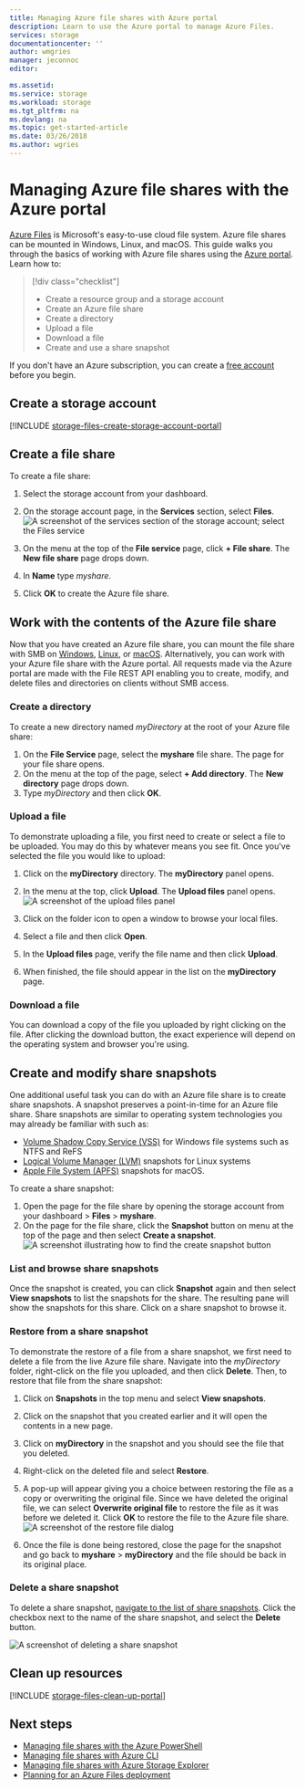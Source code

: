 ```yaml
---
title: Managing Azure file shares with Azure portal
description: Learn to use the Azure portal to manage Azure Files.
services: storage
documentationcenter: ''
author: wmgries
manager: jeconnoc
editor: 

ms.assetid: 
ms.service: storage
ms.workload: storage
ms.tgt_pltfrm: na
ms.devlang: na
ms.topic: get-started-article
ms.date: 03/26/2018
ms.author: wgries
---
```


# Managing Azure file shares with the Azure portal 
[Azure Files](storage-files-introduction.md) is Microsoft's easy-to-use cloud file system. Azure file shares can be mounted in Windows, Linux, and macOS. This guide walks you through the basics of working with Azure file shares using the [Azure portal](https://portal.azure.com/). Learn how to:

> [!div class="checklist"]
> * Create a resource group and a storage account
> * Create an Azure file share 
> * Create a directory
> * Upload a file 
> * Download a file
> * Create and use a share snapshot

If you don't have an Azure subscription, you can create a [free account](https://azure.microsoft.com/free/?WT.mc_id=A261C142F) before you begin.

## Create a storage account
[!INCLUDE [storage-files-create-storage-account-portal](../../../includes/storage-files-create-storage-account-portal.md)]

## Create a file share
To create a file share:

1. Select the storage account from your dashboard.
2. On the storage account page, in the **Services** section, select **Files**.
	![A screenshot of the services section of the storage account; select the Files service](media/storage-how-to-use-files-portal/create-file-share-1.png)

3. On the menu at the top of the **File service** page, click **+ File share**. The **New file share** page drops down.
4. In **Name** type *myshare*.
5. Click **OK** to create the Azure file share.

## Work with the contents of the Azure file share
Now that you have created an Azure file share, you can mount the file share with SMB on [Windows](storage-how-to-use-files-windows.md), [Linux](storage-how-to-use-files-linux.md), or [macOS](storage-how-to-use-files-mac.md). Alternatively, you can work with your Azure file share with the Azure portal. All requests made via the Azure portal are made with the File REST API enabling you to create, modify, and delete files and directories on clients without SMB access.

### Create a directory
To create a new directory named *myDirectory* at the root of your Azure file share:

1. On the **File Service** page, select the **myshare** file share. The page for your file share opens.
2. On the menu at the top of the page, select **+ Add directory**. The **New directory** page drops down.
3. Type *myDirectory* and then click **OK**.

### Upload a file 
To demonstrate uploading a file, you first need to create or select a file to be uploaded. You may do this by whatever means you see fit. Once you've selected the file you would like to upload:

1. Click on the **myDirectory** directory. The **myDirectory** panel opens.
2. In the menu at the top, click **Upload**. The **Upload files** panel opens.  
	![A screenshot of the upload files panel](media/storage-how-to-use-files-portal/upload-file-1.png)

3. Click on the folder icon to open a window to browse your local files. 
4. Select a file and then click **Open**. 
5. In the **Upload files** page, verify the file name and then click **Upload**.
6. When finished, the file should appear in the list on the **myDirectory** page.

### Download a file
You can download a copy of the file you uploaded by right clicking on the file. After clicking the download button, the exact experience will depend on the operating system and browser you're using.

## Create and modify share snapshots
One additional useful task you can do with an Azure file share is to create share snapshots. A snapshot preserves a point-in-time for an Azure file share. Share snapshots are similar to operating system technologies you may already be familiar with such as:
- [Volume Shadow Copy Service (VSS)](https://docs.microsoft.com/previous-versions/windows/it-pro/windows-server-2008-R2-and-2008/ee923636) for Windows file systems such as NTFS and ReFS
- [Logical Volume Manager (LVM)](https://en.wikipedia.org/wiki/Logical_Volume_Manager_(Linux)#Basic_functionality) snapshots for Linux systems
- [Apple File System (APFS)](https://developer.apple.com/library/content/documentation/FileManagement/Conceptual/APFS_Guide/Features/Features.html) snapshots for macOS. 

To create a share snapshot:

1. Open the page for the file share by opening the storage account from your dashboard > **Files** > **myshare**. 
2. On the page for the file share, click the **Snapshot** button on menu at the top of the page and then select **Create a snapshot**.  
	![A screenshot illustrating how to find the create snapshot button](media/storage-how-to-use-files-portal/create-snapshot-1.png)

### List and browse share snapshots
Once the snapshot is created, you can click **Snapshot** again and then select **View snapshots** to list the snapshots for the share. The resulting pane will show the snapshots for this share. Click on a share snapshot to browse it.

### Restore from a share snapshot
To demonstrate the restore of a file from a share snapshot, we first need to delete a file from the live Azure file share. Navigate into the *myDirectory* folder, right-click on the file you uploaded, and then click **Delete**. Then, to restore that file from the share snapshot:

1. Click on **Snapshots** in the top menu and select **View snapshots**. 
2. Click on the snapshot that you created earlier and it will open the contents in a new page. 
3. Click on **myDirectory** in the snapshot and you should see the file that you deleted. 
4. Right-click on the deleted file and select **Restore**.
5. A pop-up will appear giving you a choice between restoring the file as a copy or overwriting the original file. Since we have deleted the original file, we can select **Overwrite original file** to restore the file as it was before we deleted it. Click **OK** to restore the file to the Azure file share.  
	![A screenshot of the restore file dialog](media/storage-how-to-use-files-portal/restore-snapshot-1.png)

6. Once the file is done being restored, close the page for the snapshot and go back to **myshare** > **myDirectory** and the file should be back in its original place.

### Delete a share snapshot
To delete a share snapshot, [navigate to the list of share snapshots](#list-and-browse-a-share-snapshot). Click the checkbox next to the name of the share snapshot, and select the **Delete** button.

![A screenshot of deleting a share snapshot](media/storage-how-to-use-files-portal/delete-snapshot-1.png)

## Clean up resources
[!INCLUDE [storage-files-clean-up-portal](../../../includes/storage-files-clean-up-portal.md)]

## Next steps
- [Managing file shares with the Azure PowerShell](storage-how-to-use-files-powershell.md)
- [Managing file shares with Azure CLI](storage-how-to-use-files-cli.md)
- [Managing file shares with Azure Storage Explorer](storage-how-to-use-files-storage-explorer.md)
- [Planning for an Azure Files deployment](storage-files-planning.md)